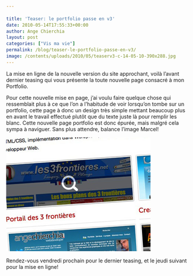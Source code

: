 ```yaml
---

title: 'Teaser: le portfolio passe en v3'
date: 2010-05-14T17:55:33+00:00
author: Ange Chierchia
layout: post
categories: ["Vis ma vie"]
permalink: /blog/teaser-le-portfolio-passe-en-v3/
image: /contents/uploads/2010/05/teaserv3-c-14-05-10-390x288.jpg
---
```

La mise en ligne de la nouvelle version du site approchant, voilà l&rsquo;avant dernier teasing qui vous présente la toute nouvelle page consacré à mon Portfolio.<!--more-->

Pour cette nouvelle mise en page, j&rsquo;ai voulu faire quelque chose qui ressemblait plus à ce que l&rsquo;on a l&rsquo;habitude de voir lorsqu&rsquo;on tombe sur un portfolio, cette page à donc un design très simple mettant beaucoup plus en avant le travail effectué plutôt que du texte juste là pour remplir les blanc. Cette nouvelle page portfolio est donc épurée, mais malgré cela sympa à naviguer. Sans plus attendre, balance l&rsquo;image Marcel!

<div>
  <img class="alignnone size-full wp-image-768" title="teaserv3-c-14-05-10" src="/contents/uploads/2010/05/teaserv3-c-14-05-10.jpg?fit=390%2C308" alt="" data-recalc-dims="1" />
</div>

Rendez-vous vendredi prochain pour le dernier teasing, et le jeudi suivant pour la mise en ligne!